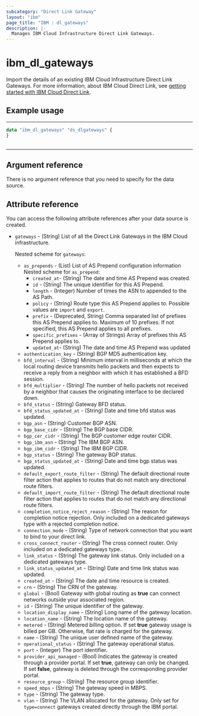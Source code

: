 ```yaml
---
subcategory: "Direct Link Gateway"
layout: "ibm"
page_title: "IBM : dl_gateways"
description: |-
  Manages IBM Cloud Infrastructure Direct Link Gateways.
---
```


# ibm_dl_gateways

Import the details of an existing IBM Cloud Infrastructure Direct Link Gateways.  For more information, about IBM Cloud Direct Link, see [getting started with IBM Cloud Direct Link](https://cloud.ibm.com/docs/dl?topic=dl-get-started-with-ibm-cloud-dl).


## Example usage

---
```terraform
data "ibm_dl_gateways" "ds_dlgateways" {
}
     
```
---
## Argument reference
There is no argument reference that you need to specify for the data source. 


## Attribute reference
You can access the following attribute references after your data source is created.

- `gateways` - (String) List of all the Direct Link Gateways in the IBM Cloud infrastructure.

  Nested scheme for `gateways`:
  - `as_prepends` - (List) List of AS Prepend configuration information
    Nested scheme for `as_prepend`:
     - `created_at`- (String) The date and time AS Prepend was created.
     - `id` - (String) The unique identifier for this AS Prepend.
     - `length` - (Integer) Number of times the ASN to appended to the AS Path.
     - `policy` - (String) Route type this AS Prepend applies to. Possible values are `import` and `export`.
     - `prefix` - (Deprecated, String) Comma separated list of prefixes this AS Prepend applies to. Maximum of 10 prefixes. If not specified, this AS Prepend applies to all prefixes.
     - `specific_prefixes` - (Array of Strings) Array of prefixes this AS Prepend applies to. 
     - `updated_at`- (String) The date and time AS Prepend was updated   
  - `authentication_key` - (String) BGP MD5 authentication key.
  - `bfd_interval` - (String) Minimum interval in milliseconds at which the local routing device transmits hello packets and then expects to receive a reply from a neighbor with which it has established a BFD session.
  - `bfd_multiplier` - (String) The number of hello packets not received by a neighbor that causes the originating interface to be declared down.
  - `bfd_status` - (String) Gateway BFD status.
  - `bfd_status_updated_at` - (String) Date and time bfd status was updated.
  - `bgp_asn` - (String) Customer BGP ASN.
  - `bgp_base_cidr` - (String) The BGP base CIDR.
  - `bgp_cer_cidr` - (String) The BGP customer edge router CIDR.
  - `bgp_ibm_asn` - (String) The IBM BGP ASN.
  - `bgp_ibm_cidr` - (String) The IBM BGP  CIDR.
  - `bgp_status` - (String) The gateway BGP status.
  - `bgp_status_updated_at` - (String) Date and time bgp status was updated.
  - `default_export_route_filter` - (String) The default directional route filter action    that applies to routes that do not match any directional route filters. 
  - `default_import_route_filter` - (String) The default directional route filter action that applies to routes that do not match any directional route filters.
  - `completion_notice_reject_reason` - (String) The reason for completion notice rejection. Only included on a dedicated gateways type with a rejected completion notice.
  - `connection_mode` - (String) Type of network connection that you want to bind to your direct link.
  - `cross_connect_router` - (String) The cross connect router. Only included on a dedicated gateways type..
  - `link_status` - (String) The gateway link status. Only included on a dedicated gateways type.
  - `link_status_updated_at` - (String) Date and time link status was updated.
  - `created_at` - (String) The date and time resource is created.
  - `crn` - (String) The CRN of the gateway.
  - `global` - (Bool) Gateway with global routing as **true** can connect networks outside your associated region.
  - `id` - (String) The unique identifier of the gateway.
  - `location_display_name` - (String) Long name of the gateway location.
  - `location_name` - (String) The location name of the gateway.
  - `metered` - (String) Metered billing option. If set **true** gateway usage is billed per GB. Otherwise, flat rate is charged for the gateway.
  - `name` - (String) The unique user defined name of the gateway.
  - `operational_status` - (String) The gateway operational status.
  - `port` - (Integer) The port identifier.
  - `provider_api_managed` - (Bool) Indicates the gateway is created through a provider portal. If set **true**, gateway can only be changed. If set **false**, gateway is deleted through the corresponding provider portal.
  - `resource_group` - (String) The resource group identifier.
  - `speed_mbps` - (String) The gateway speed in MBPS.
  - `type` - (String) The gateway type.
  - `vlan` - (String) The VLAN allocated for the gateway. Only set for `type=connect` gateways created directly through the IBM portal.
